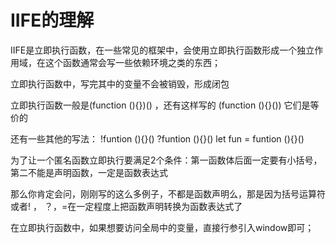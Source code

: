 # IIFE的理解

IIFE是立即执行函数，在一些常见的框架中，会使用立即执行函数形成一个独立作用域，在这个函数通常会写一些依赖环境之类的东西；

立即执行函数中，写完其中的变量不会被销毁，形成闭包

立即执行函数一般是(function (){})() ，还有这样写的 (function (){}()) 它们是等价的

还有一些其他的写法： !funtion (){}() ?funtion (){}() let fun = funtion (){}()

为了让一个匿名函数立即执行要满足2个条件：第一函数体后面一定要有小括号，第二不能是声明函数，一定是函数表达式



那么你肯定会问，刚刚写的这么多例子，不都是函数声明么，那是因为括号运算符或者! ， ？，=在一定程度上把函数声明转换为函数表达式了

在立即执行函数中，如果想要访问全局中的变量，直接行参引入window即可；